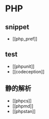 # PHP

## snippet
- [[php_pref]]

## test
- [[phpunit]]
- [[codeception]]

## 静的解析
- [[phpcs]]
- [[phpmd]]
- [[phpstan]]

